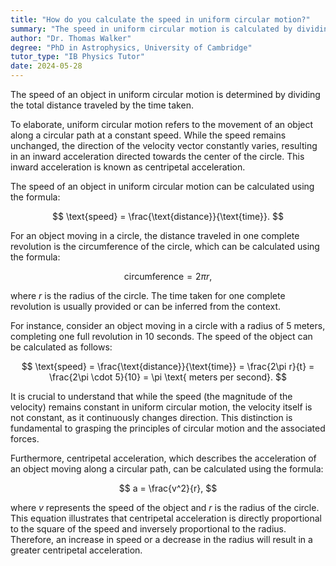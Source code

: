 ```yaml
---
title: "How do you calculate the speed in uniform circular motion?"
summary: "The speed in uniform circular motion is calculated by dividing the total distance travelled by the time taken."
author: "Dr. Thomas Walker"
degree: "PhD in Astrophysics, University of Cambridge"
tutor_type: "IB Physics Tutor"
date: 2024-05-28
---
```


The speed of an object in uniform circular motion is determined by dividing the total distance traveled by the time taken.

To elaborate, uniform circular motion refers to the movement of an object along a circular path at a constant speed. While the speed remains unchanged, the direction of the velocity vector constantly varies, resulting in an inward acceleration directed towards the center of the circle. This inward acceleration is known as centripetal acceleration.

The speed of an object in uniform circular motion can be calculated using the formula:

$$
\text{speed} = \frac{\text{distance}}{\text{time}}.
$$

For an object moving in a circle, the distance traveled in one complete revolution is the circumference of the circle, which can be calculated using the formula:

$$
\text{circumference} = 2\pi r,
$$

where $r$ is the radius of the circle. The time taken for one complete revolution is usually provided or can be inferred from the context.

For instance, consider an object moving in a circle with a radius of $5$ meters, completing one full revolution in $10$ seconds. The speed of the object can be calculated as follows:

$$
\text{speed} = \frac{\text{distance}}{\text{time}} = \frac{2\pi r}{t} = \frac{2\pi \cdot 5}{10} = \pi \text{ meters per second}.
$$

It is crucial to understand that while the speed (the magnitude of the velocity) remains constant in uniform circular motion, the velocity itself is not constant, as it continuously changes direction. This distinction is fundamental to grasping the principles of circular motion and the associated forces.

Furthermore, centripetal acceleration, which describes the acceleration of an object moving along a circular path, can be calculated using the formula:

$$
a = \frac{v^2}{r},
$$

where $v$ represents the speed of the object and $r$ is the radius of the circle. This equation illustrates that centripetal acceleration is directly proportional to the square of the speed and inversely proportional to the radius. Therefore, an increase in speed or a decrease in the radius will result in a greater centripetal acceleration.
    